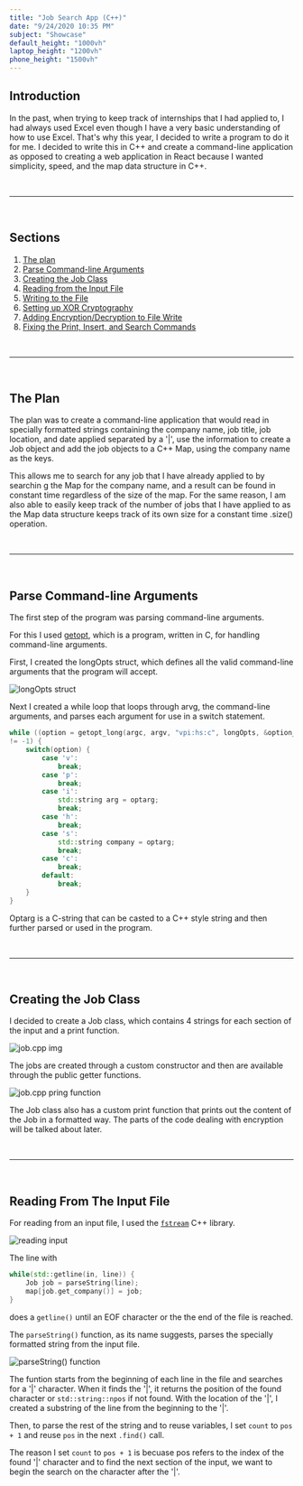 ```yaml
---
title: "Job Search App (C++)"
date: "9/24/2020 10:35 PM"
subject: "Showcase"
default_height: "1000vh"
laptop_height: "1200vh"
phone_height: "1500vh"
---
```


## Introduction

In the past, when trying to keep track of internships that I had applied to, I
had always used Excel even though I have a very basic understanding of how to
use Excel. That's why this year, I decided to write a program to do it for me.
I decided to write this in C++ and create a command-line application as opposed
to creating a web application in React because I wanted simplicity, speed, and
the map data structure in C++.

<br />

---

<br />

## Sections

1. [The plan](#the-plan)
2. [Parse Command-line Arguments](#parse-args)
3. [Creating the Job Class](#job-class)
4. [Reading from the Input File](#reading-input)
5. [Writing to the File](#write-file)
6. [Setting up XOR Cryptography](#write-my-own-crypto)
7. [Adding Encryption/Decryption to File Write](#integrate-crypto)
8. [Fixing the Print, Insert, and Search Commands](#fix-commands)

<br />

---

<br />

## The Plan <a name="the-plan"></a>

The plan was to create a command-line application that would read in specially
formatted strings containing the company name, job title, job location, and date
applied separated by a '|', use the information to create a Job object and add
the job objects to a C++ Map, using the company name as the keys.

This allows me to search for any job that I have already applied to by searchin
g the Map for the company name, and a result can be found in constant time
regardless of the size of the map. For the same reason, I am also able to
easily keep track of the number of jobs that I have applied to as the Map data
structure keeps track of its own size for a constant time .size() operation.

<br />

---

<br />

## Parse Command-line Arguments <a name="parse-args"></a>

The first step of the program was parsing command-line arguments.

For this I used [getopt](https://man7.org/linux/man-pages/man3/getopt.3.html "getopt man page"), which is a program, written in C, for handling command-line
arguments.

First, I created the longOpts struct, which defines all the valid command-line
arguments that the program will accept.

![longOpts struct](https://imgur.com/w5ZKagu.png)

Next I created a while loop that loops through arvg, the command-line arguments,
and parses each argument for use in a switch statement.

```c++
while ((option = getopt_long(argc, argv, "vpi:hs:c", longOpts, &option_index))
!= -1) {
	switch(option) {
		case 'v':
			break;
		case 'p':
			break;
		case 'i':
			std::string arg = optarg;
			break;
		case 'h':
			break;
		case 's':
			std::string company = optarg;
			break;
		case 'c':
			break;
		default:
			break;
	}
}
```

Optarg is a C-string that can be casted to a C++ style string and then further parsed or used in the program.

<br />

---

<br />

## Creating the Job Class <a name="job-class"></a>

I decided to create a Job class, which contains 4 strings for each section of the input and a print function.

![job.cpp img](https://i.imgur.com/xkdtBRw.png)

The jobs are created through a custom constructor and then are available through the public getter functions.

![job.cpp pring function](https://i.imgur.com/QzWYPdY.png)

The Job class also has a custom print function that prints out the content of the Job in a formatted way. The parts of the code dealing with encryption will be talked about later.

<br />

---

<br />

## Reading From The Input File <a name="reading-input"></a>

For reading from an input file, I used the [`fstream`](http://www.cplusplus.com/reference/fstream/fstream/ "fstream c++ refrence page") C++ library.

![reading input](https://i.imgur.com/dnR56ME.png)

The line with

```c++
while(std::getline(in, line)) {
	Job job = parseString(line);
	map[job.get_company()] = job;
}
```

does a `getline()` until an EOF character or the the end of the file is reached.

The `parseString()` function, as its name suggests, parses the specially formatted string from the input file.

![parseString() function](https://i.imgur.com/yWTJBUJ.png)

The funtion starts from the beginning of each line in the file and searches for a '|' character. When it finds the '|', it returns the position of the found character or `std::string::npos` if not found. With the location of the '|', I created a substring of the line from the beginning to the '|'.

Then, to parse the rest of the string and to reuse variables, I set `count` to `pos + 1` and reuse `pos` in the next `.find()` call.

The reason I set `count` to `pos + 1` is becuase pos refers to the index of the found '|' character and to find the next section of the input, we want to begin the search on the character after the '|'.
